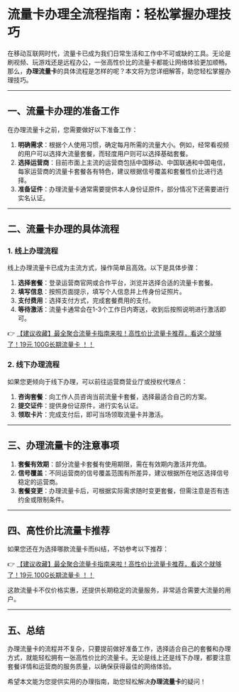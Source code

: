 # 流量卡办理全流程指南：轻松掌握办理技巧

在移动互联网时代，流量卡已成为我们日常生活和工作中不可或缺的工具。无论是刷视频、玩游戏还是远程办公，一张高性价比的流量卡都能让网络体验更加顺畅。那么，**办理流量卡**的具体流程是怎样的呢？本文将为您详细解答，助您轻松掌握办理技巧。

---

## 一、流量卡办理的准备工作

在办理流量卡之前，您需要做好以下准备工作：

1. **明确需求**：根据个人使用习惯，确定每月所需的流量大小。例如，经常看视频的用户可以选择大流量套餐，而轻度用户则可以选择基础套餐。
2. **选择运营商**：目前市面上主流的运营商包括中国移动、中国联通和中国电信，每家运营商的流量卡套餐各有特色，建议根据信号覆盖和套餐性价比进行选择。
3. **准备证件**：办理流量卡通常需要提供本人身份证原件，部分情况下还需要进行实名认证。

---

## 二、流量卡办理的具体流程

### 1. 线上办理流程
线上办理流量卡已成为主流方式，操作简单且高效。以下是具体步骤：

1. **选择套餐**：登录运营商官网或合作平台，浏览并选择合适的流量卡套餐。
2. **填写信息**：按照页面提示，填写个人信息并上传身份证照片。
3. **支付费用**：选择支付方式，完成套餐费用的支付。
4. **等待激活**：流量卡通常会在1-3个工作日内寄送，收到后按照说明进行激活即可。

👉 [【建议收藏】最全聚合流量卡指南来啦！高性价比流量卡推荐，看这个就够了！19元 100G长期流量卡 ！！](https://bit.ly/Liuliangka)

### 2. 线下办理流程
如果您更倾向于线下办理，可以前往运营商营业厅或授权代理点：

1. **咨询套餐**：向工作人员咨询当前流量卡套餐，选择最适合自己的方案。
2. **提交证件**：提供身份证原件，进行实名认证。
3. **领取卡片**：完成支付后，即可当场领取流量卡并激活。

---

## 三、办理流量卡的注意事项

1. **套餐有效期**：部分流量卡套餐有使用期限，需在有效期内激活并充值。
2. **信号覆盖**：不同运营商的信号覆盖范围有所差异，建议根据所在地区选择信号稳定的运营商。
3. **套餐变更**：办理流量卡后，可根据实际需求随时变更套餐，但需注意是否有违约金或限制条件。

---

## 四、高性价比流量卡推荐

如果您还在为选择哪款流量卡而纠结，不妨参考以下推荐：

👉 [【建议收藏】最全聚合流量卡指南来啦！高性价比流量卡推荐，看这个就够了！19元 100G长期流量卡 ！！](https://bit.ly/Liuliangka)

这款流量卡不仅价格实惠，还提供长期稳定的流量服务，非常适合需要大流量的用户。

---

## 五、总结

办理流量卡的流程并不复杂，只要提前做好准备工作，选择适合自己的套餐和办理方式，就能轻松拥有一张高性价比的流量卡。无论是线上还是线下办理，都要注意套餐详情和运营商的服务质量，以确保获得最佳的网络体验。

希望本文能为您提供实用的办理指南，助您轻松解决**办理流量卡**的疑问！